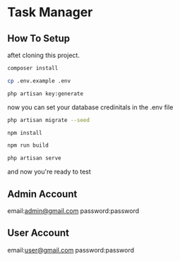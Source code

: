 # Task Manager

## How To Setup

aftet cloning this project.

```bash 
composer install

cp .env.example .env

php artisan key:generate
```
now you can set your database credinitals in the .env file

```bash 
php artisan migrate --seed

npm install

npm run build

php artisan serve
```

and now you're ready to test

## Admin Account
email:admin@gmail.com
password:password

## User Account 

email:user@gmail.com
password:password

